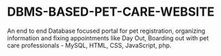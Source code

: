 # DBMS-BASED-PET-CARE-WEBSITE
An end to end Database focused portal for pet registration, organizing information and fixing appointments like Day Out, Boarding out with pet care professionals - MySQL, HTML, CSS, JavaScript, php.
